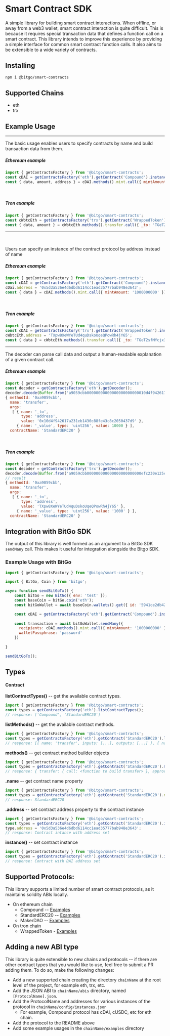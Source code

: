 # Smart Contract SDK

A simple library for building smart contract interactions. When offline, or away from a web3 wallet, smart 
contract interaction is quite difficult. This is because it requires special transaction data that defines 
a function call on a smart contract. This library intends to improve this experience by providing a simple interface
for common smart contract function calls. It also aims to be extensible to a wide variety of contracts.

## Installing

```bash
npm i @bitgo/smart-contracts
```

## Supported Chains

* eth
* trx


## Example Usage

***
The basic usage enables users to specify contracts by name and build transaction data from them.
<br />

##### Ethereum example
```js
import { getContractsFactory } from '@bitgo/smart-contracts';
const cDAI = getContractsFactory('eth').getContract('Compound').instance('cDAI');
const { data, amount, address } = cDAI.methods().mint.call({ mintAmount: '1000000000' });
```

<br />

##### Tron example
```js
import { getContractsFactory } from '@bitgo/smart-contracts';
const cWbtcEth = getContractsFactory('trx').getContract('WrappedToken').instance('WBTC');
const { data, amount } = cWbtcEth.methods().transfer.call({ _to: 'TGeT2sfMYcjx3ra2HhQUvMyBcVhjBc1Lbk', _value: '100' });
```
***
<br />

Users can specify an instance of the contract protocol by address instead of name
##### Ethereum example
```js
import { getContractsFactory } from '@bitgo/smart-contracts';
const cDAI = getContractsFactory('eth').getContract('Compound').instance()
cDai.address = '0x5d3a536e4d6dbd6114cc1ead35777bab948e3643';
const { data } = cDAI.methods().mint.call({ mintAmount: '1000000000' });
```
<br />

##### Tron example
```js
import { getContractsFactory } from '@bitgo/smart-contracts';
const cDAI = getContractsFactory('trx').getContract('WrappedToken').instance()
cWbtcEth.address = 'TXpw8XeWYeTUd4quDskoUqeQPowRh4jY65';
const { data } = cWbtcEth.methods().transfer.call({ _to: 'TGeT2sfMYcjx3ra2HhQUvMyBcVhjBc1Lbk', _value: '100' };
```

***
The decoder can parse call data and output a human-readable explanation of a given contract call.
<br />

##### Ethereum example
```js
import { getContractsFactory } from '@bitgo/smart-contracts';
const decoder = getContractsFactory('eth').getDecoder();
decoder.decode(Buffer.from('a9059cbb00000000000000000000000010d4f942617a231eb1430c88fe43c8c2050437d90000000000000000000000000000000000000000000000000000000000002710', 'hex'));
{ methodId: '0xa9059cbb',
  name: 'transfer',
  args:
   [ { name: '_to',
       type: 'address',
       value: '0x10d4f942617a231eb1430c88fe43c8c2050437d9' },
     { name: '_value', type: 'uint256', value: 10000 } ],
  contractName: 'StandardERC20' }
```
<br />

##### Tron example
```js
import { getContractsFactory } from '@bitgo/smart-contracts';
const decoder = getContractsFactory('trx').getDecoder();
decoder.decode(Buffer.from('a9059cbb000000000000000000000000efc230e125c24de35f6290afcafa28d50b43653600000000000000000000000000000000000000000000000000000000000003e8', 'hex'));
// result
{ methodId: '0xa9059cbb',
  name: 'transfer',
  args:
   [ { name: '_to',
       type: 'address',
       value: 'TXpw8XeWYeTUd4quDskoUqeQPowRh4jY65' },
     { name: '_value', type: 'uint256', value: '1000' } ],
  contractName: 'StandardERC20' }
```


## Integration with BitGo SDK

The output of this library is well formed as an argument to a BitGo SDK `sendMany` call. This makes it useful for 
integration alongside the Bitgo SDK.

### Example Usage with BitGo

```js
import { getContractsFactory } from '@bitgo/smart-contracts';

import { BitGo, Coin } from 'bitgo';

async function sendBitGoTx() {
    const bitGo = new BitGo({ env: 'test' });
    const baseCoin = bitGo.coin('eth');
    const bitGoWallet = await baseCoin.wallets().get({ id: '5941ce2db42fcbc70717e5a898fd1595' });

    const cDAI = getContractsFactory('eth').getContract('Compound').instance('cDAI');
    
    const transaction = await bitGoWallet.sendMany({
      recipients: cDAI.methods().mint.call({ mintAmount: '1000000000' }),
      walletPassphrase: 'password'
    })
      
}

sendBitGoTx();
```

## Types

#### Contract
**listContractTypes()** -- get the available contract types.
```js
import { getContractsFactory } from '@bitgo/smart-contracts';
const types = getContractsFactory('eth').listContractTypes();
// response: ['Compound', 'StandardERC20']
```

**listMethods()** -- get the available contract methods.
```js
import { getContractsFactory } from '@bitgo/smart-contracts';
const types = getContractsFactory('eth').getContract('StandardERC20').listMethods();
// response: [{ name: 'transfer', inputs: [...], outputs: [...] }, { name: 'approve', ... }]
```

**methods()** -- get contract method builder objects
```js
import { getContractsFactory } from '@bitgo/smart-contracts';
const types = getContractsFactory('eth').getContract('StandardERC20').methods();
// response: { transfer: { call: <function to build transfer> }, approve: { call: <function to build approve> } }
```

**.name** -- get contract name property
```js
import { getContractsFactory } from '@bitgo/smart-contracts';
const types = getContractsFactory('eth').getContract('StandardERC20').name;
// response: StandardERC20
```

**.address** -- set contract address property to the contract instance
```js
import { getContractsFactory } from '@bitgo/smart-contracts';
const types = getContractsFactory('eth').getContract('StandardERC20').instance();
type.address = '0x5d3a536e4d6dbd6114cc1ead35777bab948e3643';
// response: Contract intance with address set
```

**instance()** -- set contract instance
```js
import { getContractsFactory } from '@bitgo/smart-contracts';
const types = getContractsFactory('eth').getContract('StandardERC20').instance('DAI');
// response: Contract with DAI address set
```

## Supported Protocols:

This library supports a limited number of smart contract protocols, as it maintains solidity ABIs locally. 

* On ethereum chain
  - Compound -- [Examples](./eth/examples/Compound)
  - StandardERC20 -- [Examples](./eth/examples/StandardERC20)
  - MakerDAO -- [Examples](./eth/examples/MakerDAO)
* On tron chain
  - WrappedToken - [Examples](./trx/examples/WrappedToken)

## Adding a new ABI type
This library is quite extensible to new chains and protocols -- if there are other contract types that you would like to use, 
feel free to submit a PR adding them. To do so, make the following changes:
- Add a new supported chain creating the directory `chainName` at the root level of the project, for example eth, trx, etc. 
- Add the JSON ABI to `chainName/abis` directory, named `[ProtocolName].json`.
- Add the ProtocolName and addresses for various instances of the protocol in `chainName/config/instances.json`
    - For example, Compound protocol has cDAI, cUSDC, etc for eth chain.
- Add the protocol to the README above
- Add some example usages in the `chainName/examples` directory
